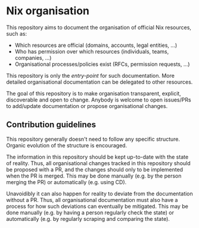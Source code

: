 # Nix organisation

This repository aims to document the organisation of official Nix resources, such as:
- Which resources are official (domains, accounts, legal entities, ...)
- Who has permission over which resources (individuals, teams, companies, ...)
- Organisational processes/policies exist (RFCs, permission requests, ...)

This repository is only the _entry-point_ for such documentation.
More detailed organisational documentation can be delegated to other resources.

The goal of this repository is to make organisation transparent, explicit, discoverable and open to change.
Anybody is welcome to open issues/PRs to add/update documentation or propose organisational changes.

## Contribution guidelines

This repository generally doesn't need to follow any specific structure.
Organic evolution of the structure is encouraged.

The information in this repository should be kept up-to-date with the state of reality.
Thus, all organisational changes tracked in this repository should be proposed with a PR,
and the changes should only to be implemented when the PR is merged.
This may be done manually (e.g. by the person merging the PR) or automatically (e.g. using CD).

Unavoidibly it can also happen for reality to deviate from the documentation without a PR.
Thus, all organisational documentation must also have a process for how such deviations can eventually be mitigated.
This may be done manually (e.g. by having a person regularly check the state)
or automatically (e.g. by regularly scraping and comparing the state).
